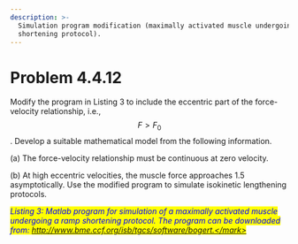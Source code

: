 ```yaml
---
description: >-
  Simulation program modification (maximally activated muscle undergoing a ramp
  shortening protocol).
---
```


# Problem 4.4.12

Modify the program in Listing 3 to include the eccentric part of the force-velocity relationship, i.e., $$F>F_0$$. Develop a suitable mathematical model from the following information.

(a) The force-velocity relationship must be continuous at zero velocity.&#x20;

(b) At high eccentric velocities, the muscle force approaches 1.5 asymptotically. Use the modified program to simulate isokinetic lengthening protocols.



_<mark style="color:blue;">Listing 3: Matlab program for simulation of a maximally activated muscle undergoing a ramp shortening protocol. The program can be downloaded from: http://www.bme.ccf.org/isb/tgcs/software/bogert.</mark>_
